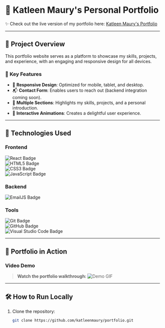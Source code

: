 # 🎨 **Katleen Maury's Personal Portfolio**  
✨ Check out the live version of my portfolio here: [Katleen Maury's Portfolio](https://example.com)

---

## 📌 **Project Overview**  
This portfolio website serves as a platform to showcase my skills, projects, and experience, with an engaging and responsive design for all devices.  

### 🌟 **Key Features**  
- 📱 **Responsive Design**: Optimized for mobile, tablet, and desktop.  
- 📬 **Contact Form**: Enables users to reach out (backend integration coming soon).  
- 🎯 **Multiple Sections**: Highlights my skills, projects, and a personal introduction.  
- 💫 **Interactive Animations**: Creates a delightful user experience.  

---

## 🚀 **Technologies Used**  

### **Frontend**  
![React Badge](https://img.shields.io/badge/-React-61DAFB?logo=react&logoColor=white&style=for-the-badge)  
![HTML5 Badge](https://img.shields.io/badge/-HTML5-E34F26?logo=html5&logoColor=white&style=for-the-badge)  
![CSS3 Badge](https://img.shields.io/badge/-CSS3-1572B6?logo=css3&logoColor=white&style=for-the-badge)  
![JavaScript Badge](https://img.shields.io/badge/-JavaScript-F7DF1E?logo=javascript&logoColor=black&style=for-the-badge)  

### **Backend**  
![EmailJS Badge](https://img.shields.io/badge/-EmailJS-0D8ABC?logo=maildotru&logoColor=white&style=for-the-badge)

### **Tools**  
![Git Badge](https://img.shields.io/badge/-Git-F05032?logo=git&logoColor=white&style=for-the-badge)  
![GitHub Badge](https://img.shields.io/badge/-GitHub-181717?logo=github&logoColor=white&style=for-the-badge)  
![Visual Studio Code Badge](https://img.shields.io/badge/-VSCode-007ACC?logo=visualstudiocode&logoColor=white&style=for-the-badge)  

---

## 🎥 **Portfolio in Action**  
### Video Demo  
> **Watch the portfolio walkthrough:**  ![Demo GIF](./site%20apresentação.gif)

---

## 🛠️ **How to Run Locally**  
1. Clone the repository:  
   ```bash
   git clone https://github.com/katleenmaury/portfolio.git
